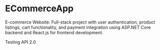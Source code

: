 # ECommerceApp
E-commerce Website: Full-stack project with user authentication, product listings, cart functionality, and payment integration using ASP.NET Core backend and React.js for frontend development.

Testing
API 2.0
